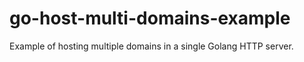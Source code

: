 # go-host-multi-domains-example
Example of hosting multiple domains in a single Golang HTTP server.
